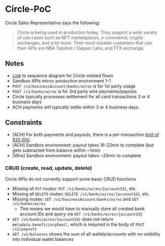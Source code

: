 # Circle-PoC

Circle Sales Representative says the following:

> Circle is being used in production today. They support a wide variety of use cases such as NFT marketplaces, e-commerce, crypto exchanges, and a lot more. Their most notable customers that use their APIs are NBA Topshot / Dapper Labs, and FTX exchange.

## Notes

- [Link](https://lucid.app/lucidchart/2b08c7ae-09eb-4e9d-aa0e-9a27143a22bb/edit?beaconFlowId=4F5F3BAC09FD8CE1&invitationId=inv_d08807c6-1d7c-468d-9676-e4fb02b606d9&page=0_0#) to sequence diagram for Circle-related flows
- Sandbox APIs mirror production environment 1-1
- `POST /v1/businessAccount/banks/wires` is for 1st party usage
- `POST /v1/banks/wires` is for 3rd party wire payments/payouts
- Circle typically processes settlement for all card transactions 3 or 4 business days
- ACH payments will typically settle within 3 or 4 business days.

## Constraints

- [ACH] For both payments and payouts, there is a per-transaction [limit of $25,000](https://developers.circle.com/docs/ach-guide#additional-info).
- [ACH] Sandbox environment: payout takes 16-22min to complete (but gets subtracted from balance within ~1min)
- [Wire] Sandbox environment: payout takes ~25min to complete

### CRUD (create, read, update, delete)

Circle APIs do not currently support some basic CRUD functions

- Missing all `PUT` routes: `PUT /v1/banks/wires/{accountId}`, etc.
- Missing all `DELETE` routes: `DELETE /v1/banks/wires/{accountId}`, etc.
- Missing routes: `GET /v1/businessAccount/banks/wires` and `GET /v1/banks/wires`
  - This means we would have to manually store all created bank account IDs and query via `GET /v1/banks/wires/{accountId}`
- `GET /v1/banks/wires/{accountId}` does not return `metadata.beneficiaryEmail`, which is required in the body of `POST /v1/payouts`
- `GET /v1/balances` shows the sum of all wallets/accounts with no visibility into individual wallet balances
